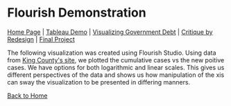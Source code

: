 # Flourish Demonstration
[Home Page](https://abbywilton.github.io/Wilton_publicPortfolio/) | [Tableau Demo](/tableauDemo.md) | [Visualizing Government Debt](/visualizingGovernmentDebt.md) | [Critique by Redesign](/redesignAssignment.md) | [Final Project](/finalPorjectP1.md)

The following visualization was created using Flourish Studio. Using data from [King County's site](https://www.kingcounty.gov/depts/health/covid-19/data/daily-summary.aspx), we plotted the cumulative cases vs the new poitive cases. 
We have options for both logarithmic and linear scales. This gives us different perspectives of the data and shows us how manipulation of the xis can sway the visualization to be presented in differing manners.

<div class="flourish-embed flourish-chart" data-src="visualisation/14926896"><script src="https://public.flourish.studio/resources/embed.js"></script></div>

[Back to Home](https://abbywilton.github.io/Wilton_publicPortfolio/)
